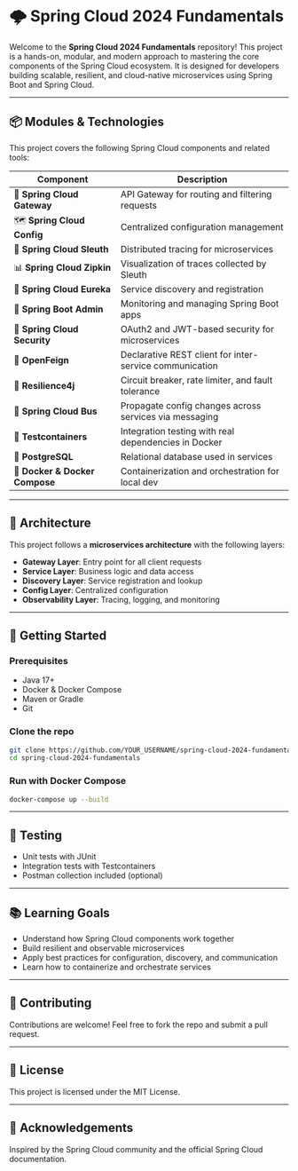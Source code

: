 # 🌩️ Spring Cloud 2024 Fundamentals

Welcome to the **Spring Cloud 2024 Fundamentals** repository! This project is a hands-on, modular, and modern approach to mastering the core components of the Spring Cloud ecosystem. It is designed for developers building scalable, resilient, and cloud-native microservices using Spring Boot and Spring Cloud.

---

## 📦 Modules & Technologies

This project covers the following Spring Cloud components and related tools:

| Component | Description |
|----------|-------------|
| 🧭 **Spring Cloud Gateway** | API Gateway for routing and filtering requests |
| 🗺️ **Spring Cloud Config** | Centralized configuration management |
| 🧪 **Spring Cloud Sleuth** | Distributed tracing for microservices |
| 📊 **Spring Cloud Zipkin** | Visualization of traces collected by Sleuth |
| 🧬 **Spring Cloud Eureka** | Service discovery and registration |
| 🧰 **Spring Boot Admin** | Monitoring and managing Spring Boot apps |
| 🔐 **Spring Cloud Security** | OAuth2 and JWT-based security for microservices |
| 📡 **OpenFeign** | Declarative REST client for inter-service communication |
| 🧵 **Resilience4j** | Circuit breaker, rate limiter, and fault tolerance |
| 🧭 **Spring Cloud Bus** | Propagate config changes across services via messaging |
| 🧪 **Testcontainers** | Integration testing with real dependencies in Docker |
| 🐘 **PostgreSQL** | Relational database used in services |
| 🐳 **Docker & Docker Compose** | Containerization and orchestration for local dev |

---

## 🧱 Architecture

This project follows a **microservices architecture** with the following layers:

- **Gateway Layer**: Entry point for all client requests
- **Service Layer**: Business logic and data access
- **Discovery Layer**: Service registration and lookup
- **Config Layer**: Centralized configuration
- **Observability Layer**: Tracing, logging, and monitoring

---

## 🚀 Getting Started

### Prerequisites

- Java 17+
- Docker & Docker Compose
- Maven or Gradle
- Git

### Clone the repo

```bash
git clone https://github.com/YOUR_USERNAME/spring-cloud-2024-fundamentals.git
cd spring-cloud-2024-fundamentals
```

### Run with Docker Compose

```bash
docker-compose up --build
```

---

## 🧪 Testing

- Unit tests with JUnit
- Integration tests with Testcontainers
- Postman collection included (optional)

---

## 📚 Learning Goals

- Understand how Spring Cloud components work together
- Build resilient and observable microservices
- Apply best practices for configuration, discovery, and communication
- Learn how to containerize and orchestrate services

---

## 🤝 Contributing

Contributions are welcome! Feel free to fork the repo and submit a pull request.

---

## 📄 License

This project is licensed under the MIT License.

---

## 🙌 Acknowledgements

Inspired by the Spring Cloud community and the official Spring Cloud documentation.

```

